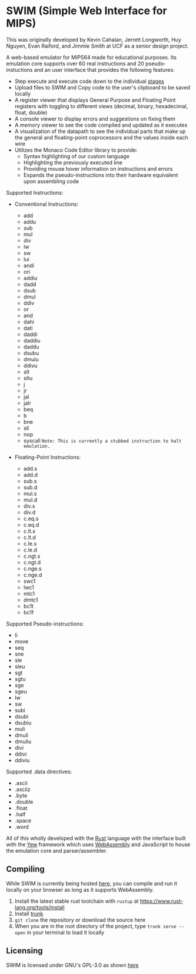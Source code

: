 # SWIM (Simple Web Interface for MIPS)

This was originally developed by Kevin Cahalan, Jerrett Longworth, Huy Nguyen, Evan Raiford, and Jimmie Smith at UCF as a senior design project.

A web-based emulator for MIPS64 made for educational purposes. Its emulation core supports over 60 real instructions and 20 pseudo-instuctions and an user interface that provides the following features:
- Step execute and execute code down to the individual [stages](https://en.wikipedia.org/wiki/Instruction_cycle)
- Upload files to SWIM and Copy code to the user's clipboard to be saved locally
- A register viewer that displays General Purpose and Floating Point registers with toggling to different views (decimal, binary, hexadecimal, float, double)
- A console viewer to display errors and suggestions on fixing them
- A memory viewer to see the code compiled and updated as it executes
- A visualization of the datapath to see the individual parts that make up the general and floating-point coprocessors and the values inside each wire
- Utilizes the Monaco Code Editor library to provide:
	- Syntax highlighting of our custom language
	- Highlighting the previously executed line
	- Providing mouse hover information on instructions and errors
	- Expands the pseudo-instructions into their hardware equivalent upon assembling code

Supported Instructions:
- Conventional Instructions:
	- add
	- addu
	- sub
	- mul
	- div
	- lw
	- sw
	- lui
	- andi
	- ori
	- addiu
	- dadd
	- dsub
	- dmul
	- ddiv
	- or
	- and
	- dahi
	- dati
	- daddi
	- daddiu
	- daddu
	- dsubu
	- dmulu
	- ddivu
	- slt
	- sltu
	- j
	- jr
	- jal
	- jalr
	- beq
	- b
	- bne
	- sll
	- nop
	- syscall `Note: This is currently a stubbed instruction to halt emulation.`

- Floating-Point Instructions:
	- add.s
	- add.d
	- sub.s
	- sub.d
	- mul.s
	- mul.d
	- div.s
	- div.d
	- c.eq.s
	- c.eq.d
	- c.lt.s
	- c.lt.d
	- c.le.s
	- c.le.d
	- c.ngt.s
	- c.ngt.d
	- c.nge.s
	- c.nge.d
	- swc1
	- lwc1
	- mtc1
	- dmtc1
	- bc1t
	- bc1f

Supported Pseudo-instructions:
- li
- move
- seq
- sne
- sle
- sleu
- sgt
- sgtu
- sge
- sgeu
- lw
- sw
- subi
- dsubi
- dsubiu
- muli
- dmuli
- dmuliu
- divi
- ddivi
- ddiviu

Supported .data directives:
- .ascii
- .asciiz
- .byte
- .double
- .float
- .half
- .space
- .word

All of this wholly developed with the [Rust](https://www.rust-lang.org/) language with the interface built with the [Yew](https://yew.rs/) framework which uses [WebAssembly](https://webassembly.org/) and JavaScript to house the emulation core and parser/assembler.

## Compiling

While SWIM is currently being hosted [here](https://swim-ucf.github.io/SWIM/), you can compile and run it locally on your browser as long as it supports WebAssembly.

1. Install the latest stable rust toolchain with `rustup` at https://www.rust-lang.org/tools/install
2. Install [trunk](https://trunkrs.dev/#install)
3. `git clone` the repository or download the source here
4. When you are in the root directory of the project, type `trunk serve --open` in your terminal to load it locally

## Licensing

SWIM is licensed under GNU's GPL-3.0 as shown [here](LICENSE)
